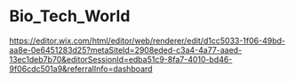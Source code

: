 # Bio_Tech_World
https://editor.wix.com/html/editor/web/renderer/edit/d1cc5033-1f06-49bd-aa8e-0e6451283d25?metaSiteId=2908eded-c3a4-4a77-aaed-13ec1deb7b70&editorSessionId=edba51c9-8fa7-4010-bd46-9f06cdc501a9&referralInfo=dashboard
